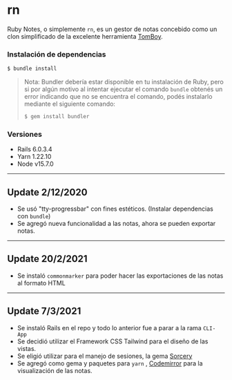 # rn

Ruby Notes, o simplemente `rn`, es un gestor de notas concebido como un clon simplificado
de la excelente herramienta [TomBoy](https://wiki.gnome.org/Apps/Tomboy).


### Instalación de dependencias

```bash
$ bundle install
```

> Nota: Bundler debería estar disponible en tu instalación de Ruby, pero si por algún
> motivo al intentar ejecutar el comando `bundle` obtenés un error indicando que no se
> encuentra el comando, podés instalarlo mediante el siguiente comando:
>
> ```bash
> $ gem install bundler
> ```

### Versiones
* Rails 6.0.3.4
* Yarn 1.22.10
* Node v15.7.0

--------------------
## Update 2/12/2020

 *  Se usó "tty-progressbar" con fines estéticos. (Instalar dependencias con `bundle`)
 *  Se agregó nueva funcionalidad a las notas, ahora se pueden exportar notas.
--------------------
## Update 20/2/2021

 *  Se instaló `commonmarker` para poder hacer las exportaciones de las notas al formato HTML
--------------------
 ## Update 7/3/2021

 * Se instaló Rails en el repo y todo lo anterior fue a parar a la rama `CLI-App`
 * Se decidió utilizar el Framework CSS Tailwind para el diseño de las vistas.
 * Se eligió utilizar para el manejo de sesiones, la gema [Sorcery](https://github.com/Sorcery/sorcery)
 * Se agregó como gema y paquetes para `yarn` , [Codemirror](https://codemirror.net/) para la visualización de las notas.